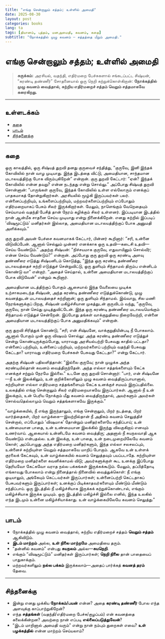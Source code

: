 ```yaml
---
title: "எங்கு சென்றாலும் சத்தம்; உள்ளில் அமைதி"
date: 2025-08-30
layout: post
categories: books
lang: ta
tags: [தியானம், புத்தம், மனஅமைதி, கவனம், கதை]
subtitle: "நோக்கத்தில் முழு கவனம் — சத்தத்தை மீறும் அமைதி."
---
```


# எங்கு சென்றாலும் சத்தம்; உள்ளில் அமைதி

> **சுருக்கம்:** அரசியல், வதந்தி, எதிர்மறை பேச்சுகளால் சங்கடப்பட்ட சிஷ்யன், “கரண்டி தண்ணீர்” சோதனையால் ஒரு நெறி கற்றுக்கொள்கிறான்: **நோக்கத்தில் முழு கவனம் வைத்தால், சுற்றிய எதிர்மறைச் சத்தம் வெறும் சத்தமாகவே கரைகிறது.**

---

## உள்ளடக்கம்
- [கதை](#கதை)
- [பாடம்](#பாடம்)
- [சிந்தனைக்கு](#சிந்தனைக்கு)

---

## கதை

ஒரு காலத்தில், ஒரு சிஷ்யத் துறவி தனது குருவைச் சந்தித்து, “குருவே, இனி இந்தக் கோவிலில் நான் வாழ முடியாது. இந்த இடத்தை விட்டு, அமைதியான, சாந்தமான மடாலயத்திற்கு போக விரும்புகிறேன்” என்றான். குரு துறவி கேட்டார்: “ஏன்? இந்தக் கோவிலில் என்ன தவறு? என்ன நடந்தது என்று சொல்லு.” அப்போது சிஷ்யத் துறவி சொன்னான்: “பாருங்கள் குருவே, இந்தக் கோவிலில் உள்ள எல்லோரும் எனக்குப் பாதகமாகத் தோன்றுகிறார்கள். அரசியலில் மூழ்கி இருப்பவர்கள் பலர். என்னைப்பற்றியும், உங்களைப்பற்றியும், மற்றவர்களைப்பற்றியும் எப்போதும் எதிர்மறையாகப் பேசும் சிலர் இருக்கிறார்கள். மேலும், நாளெங்கும் வேறெதையும் செய்யாமல் வதந்தி பேசித் தான் நேரம் கழிக்கும் சிலர் உள்ளனர். இப்படியான இடத்தில் நான் ஆன்மீக சாதனை செய்ய முடியாது என்று நினைக்கிறேன். எனது சுற்றில் இப்படிப் ‘விஷமூட்டும்’ மனிதர்கள் இல்லாத, அமைதியான மடாலயத்திற்குப் போக அனுமதி அளிக்கவும்.” 

குரு துறவி அவன் பேச்சை கவனமாகக் கேட்டார், பின்னர் கூறினார்: “சரி, உன்னை விடுவிப்பேன். ஆனால் செல்லும் முன்னர் எனக்காக ஒரு உதவி—கடைசி உதவி—செய்ய வேண்டும்.” அதற்கு சிஷ்யன்: “நிச்சயமாக குருவே, எதுவாயினும் சொல்வீர்; என்ன செய்ய வேண்டும்?” என்றான். அப்போது குரு துறவி ஒரு கரண்டி அளவு தண்ணீரை எடுத்து சிஷ்யனிடம் கொடுத்து, “இந்த ஒரு கரண்டி தண்ணீரை மடாலயத்தைச் சுற்றி எடுத்துச் சென்றுவிட்டு, ஒரு துளியும் சிந்தாமல் திரும்ப என்னிடம் கொண்டு வா” என்றார். “அதைச் செய்தால், உன்னை அமைதியான மடாலயத்திற்குப் போக விடுவேன்” என்றும் கூறினார். 

அமைதியான மடத்திற்குப் போகும் ஆசையால் இந்த வேலையை முடிக்க உற்சாகமடைந்த சிஷ்யன், அந்த கரண்டி தண்ணீரை எடுத்துக்கொண்டு, முழு கவனத்துடன் மடாலயத்தைச் சுற்றினான்; ஒரு துளியும் சிந்தாமல். இவ்வாறு, சில மணி நேரங்களுக்குப் பிறகு, சிஷ்யன் மகிழ்ச்சியான முகத்துடன் குருவிடம் வந்து, “குருவே, குருவே, நான் செய்து முடித்துவிட்டேன். இந்த ஒரு கரண்டி தண்ணீரை மடாலயமெங்கும் சிந்தாமல் எடுத்துச் சென்றேன். இப்போது தங்கள் வாக்குறுதியை நிறைவேற்றி, என்னை அமைதியான மடாலயத்திற்குப் போக அனுமதிக்கவும்” என்றான். 

குரு துறவி சிரித்துக் கொண்டு, “சரி, என் சிஷ்யனே, வாக்குறுதியின்படி நீ போகலாம். ஆனால் போகும் முன் ஒரு விஷயம் சொல்லு: அந்த கரண்டி தண்ணீரை எடுத்துச் சென்று கொண்டிருக்கும்போது, யாராவது அரசியல்பற்றி பேசுவது காதில் பட்டதா? என்னைப் பற்றியும், உன்னைப் பற்றியும், மற்றவர்களைப் பற்றியும் வதந்தி பேசுவது கேட்டதா? யாராவது எதிர்மறை பேச்சுகள் பேசுவது கேட்டதா?” என்று கேட்டார். 

அதற்கு சிஷ்யன் பதிலளித்தான்: “இல்லை குருவே; நான் முழுக்க அந்த கரண்டியில்தான் கவனம் வைத்திருந்தேன். அந்த எல்லா சத்தங்களையும் கேட்க எனக்குச் சற்றும் நேரமே இல்லை.” உடனே குரு துறவி சொன்னார்: “பார், என் சிஷ்யனே—நீ உன் இலக்கிலும், உன் குறிக்கோளிலும் முழு கவனம் வைத்திருப்பாயானால், சுற்றியுள்ள எல்லா எதிர்மறை சத்தங்களையும் கேட்க உனக்குச் சமயம் இருப்பதில்லை. உலகத்தில் எங்கு சென்றாலும் சிலர் எதிர்மறையாகவே இருப்பார்கள். ஆனால் நீ உன் இலக்கும், உன் பெரிய நோக்கும் மீது கவனம் வைத்திருந்தால், அவர்களும் அவர்கள் சொல்வதெல்லாமும் வெறும் சத்தங்களாகவே இருக்கும்.” 

“வாழ்க்கையில், நீ எங்கு இருந்தாலும், எங்கு சென்றாலும், பிறர் நடத்தை, பிறர் வார்த்தைகள், பிறர் வாழ்க்கை—இவற்றில்தான் நீ அதிகம் கவனம் செலுத்திச் சென்றால், எப்போதும் ‘விஷமாக’ தோன்றும் மனிதர்களையே சந்திப்பாய்; உன் உண்மையான பாதை, உன் உண்மையான இலக்கில் இருந்து விலகுகிறாய் எனவும் உணர்வாய். ஆகையால் உன்னிடமே கவனம் வைத்திரு; அதனால் நீ சுயநலவாதி ஆக வேண்டும் என்பதல்ல. உன் இலக்கு, உன் பாதை, உன் நடைமுறையிலேயே கவனம் கொள்; அப்பொழுது அந்த எதிர்மறை மனிதர்களும், இந்த எல்லா சலசலப்பும், உன்னைச் சுற்றியுள்ள வெறும் சத்தமாகவே மாறிப் போகும். ஆகவே உன் உள்ளக் குரலைக் கேட்கவும், உன் வாழ்க்கையில் கவனம் செலுத்தவும் பயப்படாதே. சுற்றியுள்ள எதிர்மறை மனிதர்களை கவனிக்காமல் விடு; அவர்களுக்குள் கூட உனக்கு இப்போது தெரியவோ கேட்கவோ வராத நல்ல பக்கங்கள் இருக்கக்கூடும். மேலும், தப்பித்தோடி எங்காவது போகலாம் என்று நினைத்தால் நினைவில் வைத்துக்கொள்: நீ எங்கு ஓடியாலும், அங்கேயும் கெட்டவர்கள் இருப்பார்கள்; உன்னைப்பற்றி கெட்டதாகப் பேசுபவர்களும் இருப்பார்கள்; உனக்குப் பிடிக்காதவர்களையும் மீண்டும் மீண்டும் சந்திப்பாய். ஒரு இடத்தில் நீ மகிழ்ச்சியாக இருக்கக் கற்றுக்கொண்டால், எங்கும் மகிழ்ச்சியாக இருக்க முடியும். ஒரு இடத்தில் மகிழ்ச்சி இல்லை எனில், இந்த உலகில் எந்த இடமும் உன்னை மகிழ்ச்சியாக்காது. உன் வாழ்க்கையிலேயே கவனம் செலுத்து.”

---

## பாடம்

- நோக்கத்தில் முழு கவனம் வைத்தால், சுற்றிய எதிர்மறைச் சத்தம் **வெறும் சத்தம்** ஆகிவிடும்.  
- **இடம் மாற்றம்** அல்ல, **உள் நிலை மாற்றமே** அமைதியை தரும்.  
- “தன்னில் கவனம்” என்பது **சுயநலம்** அல்ல—**சுயநெறி**.  
- எங்கும் “விஷமூட்டும்” மனிதர்கள் இருப்பார்கள்; **நெறி நிலை** தான் பாதையைப் பாதுகாக்கும்.  
- மற்றவர்களிலும் **நல்ல பக்கம்** இருக்கலாம்—அதைப் பார்க்கத் **கவனத் தரம்** தேவை.

---

## சிந்தனைக்கு

- இன்று எனது முக்கிய **நோக்கம்/பயன்** என்ன? அதை **கரண்டி தண்ணீர்** போல எந்த அளவுக்கு காப்பாற்றுகிறேன்?  
- எந்த **சத்தங்கள்** (வதந்தி/எதிர்மறை பேச்சு/குழப்பம்) என் கவனத்தை கலைக்கின்றன? அவற்றை நான் எப்படி **எல்லைப்படுத்துவேன்**?  
- “இடம் மாறினால் அமைதி வரும்” என்று நான் நம்பும் துறைகள் எவை? **உள் பழக்கத்தில்** என்ன மாற்றம் செய்யலாம்?
